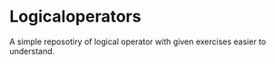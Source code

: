 # Logicaloperators
A simple reposotiry of logical operator with given exercises easier to understand.
